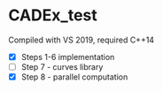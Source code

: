 # CADEx_test

Compiled with VS 2019, required C++14 

- [x] Steps 1-6 implementation
- [ ] Step 7 - curves library
- [x] Step 8 - parallel computation
